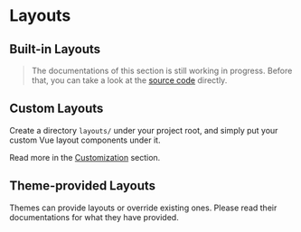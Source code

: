 # Layouts

## Built-in Layouts

> The documentations of this section is still working in progress. Before that, you can take a look at the [source code](https://github.com/slidevjs/slidev/blob/main/packages/client/layouts) directly.

## Custom Layouts

Create a directory `layouts/` under your project root, and simply put your custom Vue layout components under it.

Read more in the [Customization](/custom/directory-structure#layouts) section.

## Theme-provided Layouts

Themes can provide layouts or override existing ones. Please read their documentations for what they have provided.
